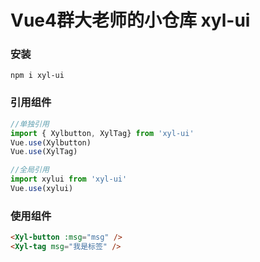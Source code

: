 # Vue4群大老师的小仓库 xyl-ui

### 安装

```shell
npm i xyl-ui
```
### 引用组件

```javascript
//单独引用
import { Xylbutton, XylTag} from 'xyl-ui'
Vue.use(Xylbutton)
Vue.use(XylTag)

//全局引用
import xylui from 'xyl-ui'
Vue.use(xylui)
```

### 使用组件

```html
<Xyl-button :msg="msg" />
<Xyl-tag msg="我是标签" />
```

